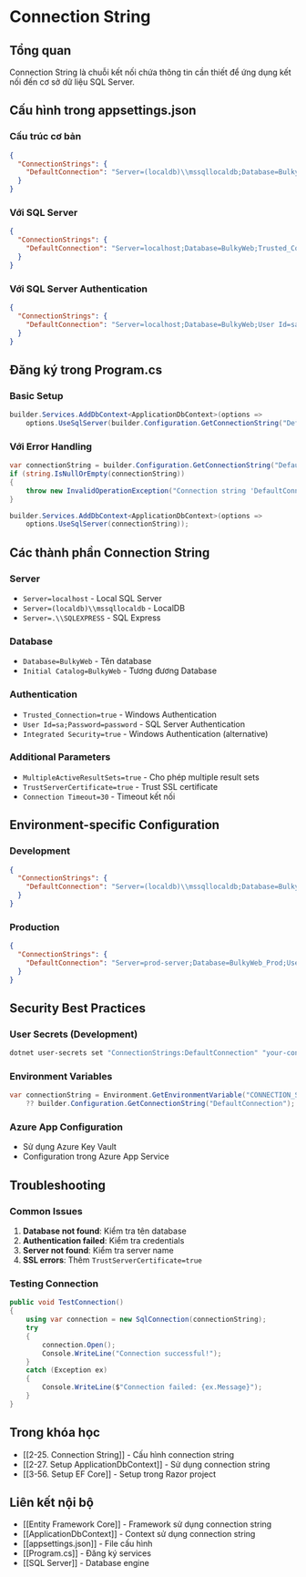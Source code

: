 # Connection String

## Tổng quan
Connection String là chuỗi kết nối chứa thông tin cần thiết để ứng dụng kết nối đến cơ sở dữ liệu SQL Server.

## Cấu hình trong appsettings.json

### Cấu trúc cơ bản
```json
{
  "ConnectionStrings": {
    "DefaultConnection": "Server=(localdb)\\mssqllocaldb;Database=Bulky;Trusted_Connection=true;MultipleActiveResultSets=true"
  }
}
```

### Với SQL Server
```json
{
  "ConnectionStrings": {
    "DefaultConnection": "Server=localhost;Database=BulkyWeb;Trusted_Connection=true;TrustServerCertificate=true"
  }
}
```

### Với SQL Server Authentication
```json
{
  "ConnectionStrings": {
    "DefaultConnection": "Server=localhost;Database=BulkyWeb;User Id=sa;Password=YourPassword;TrustServerCertificate=true"
  }
}
```

## Đăng ký trong Program.cs

### Basic Setup
```csharp
builder.Services.AddDbContext<ApplicationDbContext>(options =>
    options.UseSqlServer(builder.Configuration.GetConnectionString("DefaultConnection")));
```

### Với Error Handling
```csharp
var connectionString = builder.Configuration.GetConnectionString("DefaultConnection");
if (string.IsNullOrEmpty(connectionString))
{
    throw new InvalidOperationException("Connection string 'DefaultConnection' not found.");
}

builder.Services.AddDbContext<ApplicationDbContext>(options =>
    options.UseSqlServer(connectionString));
```

## Các thành phần Connection String

### Server
- `Server=localhost` - Local SQL Server
- `Server=(localdb)\\mssqllocaldb` - LocalDB
- `Server=.\\SQLEXPRESS` - SQL Express

### Database
- `Database=BulkyWeb` - Tên database
- `Initial Catalog=BulkyWeb` - Tương đương Database

### Authentication
- `Trusted_Connection=true` - Windows Authentication
- `User Id=sa;Password=password` - SQL Server Authentication
- `Integrated Security=true` - Windows Authentication (alternative)

### Additional Parameters
- `MultipleActiveResultSets=true` - Cho phép multiple result sets
- `TrustServerCertificate=true` - Trust SSL certificate
- `Connection Timeout=30` - Timeout kết nối

## Environment-specific Configuration

### Development
```json
{
  "ConnectionStrings": {
    "DefaultConnection": "Server=(localdb)\\mssqllocaldb;Database=BulkyWeb_Dev;Trusted_Connection=true"
  }
}
```

### Production
```json
{
  "ConnectionStrings": {
    "DefaultConnection": "Server=prod-server;Database=BulkyWeb_Prod;User Id=appuser;Password=secure_password"
  }
}
```

## Security Best Practices

### User Secrets (Development)
```bash
dotnet user-secrets set "ConnectionStrings:DefaultConnection" "your-connection-string"
```

### Environment Variables
```csharp
var connectionString = Environment.GetEnvironmentVariable("CONNECTION_STRING") 
    ?? builder.Configuration.GetConnectionString("DefaultConnection");
```

### Azure App Configuration
- Sử dụng Azure Key Vault
- Configuration trong Azure App Service

## Troubleshooting

### Common Issues
1. **Database not found**: Kiểm tra tên database
2. **Authentication failed**: Kiểm tra credentials
3. **Server not found**: Kiểm tra server name
4. **SSL errors**: Thêm `TrustServerCertificate=true`

### Testing Connection
```csharp
public void TestConnection()
{
    using var connection = new SqlConnection(connectionString);
    try
    {
        connection.Open();
        Console.WriteLine("Connection successful!");
    }
    catch (Exception ex)
    {
        Console.WriteLine($"Connection failed: {ex.Message}");
    }
}
```

## Trong khóa học
- [[2-25. Connection String]] - Cấu hình connection string
- [[2-27. Setup ApplicationDbContext]] - Sử dụng connection string
- [[3-56. Setup EF Core]] - Setup trong Razor project

## Liên kết nội bộ
- [[Entity Framework Core]] - Framework sử dụng connection string
- [[ApplicationDbContext]] - Context sử dụng connection string
- [[appsettings.json]] - File cấu hình
- [[Program.cs]] - Đăng ký services
- [[SQL Server]] - Database engine
